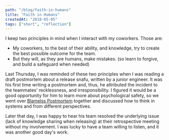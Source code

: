 ```yaml
---
path: "/blog/faith-in-humans"
title: "Faith in Humans"
createdAt: "2018-05-05"
tags: ["short", "reflection"]
---
```


I keep two principles in mind when I interact with my coworkers. Those are:

* My coworkers, to the best of their ability, and knowledge, try to create the best possible outcome for the team.
* But they will, as they are humans, make mistakes. (so learn to forgive, and build a safeguard when needed)

Last Thursday, I was reminded of these two principles when I was reading a draft postmortem about a release snafu, written by a junior engineer. It was his first time writing a postmortem and, thus, he attributed the incident to the teammates' recklessness, and irresponsibility. I figured it would be a good opportunity for him to learn more about psychological safety, so we went over [Blamelss Postmortem](https://codeascraft.com/2012/05/22/blameless-postmortems/) together and discussed how to think in systems and from different perspectives.

Later that day, I was happy to hear his team resolved the underlying issue (lack of knowledge sharing when releasing) at their retrospective meeting without my involvement. I was lucky to have a team willing to listen, and it was another good day's work.

